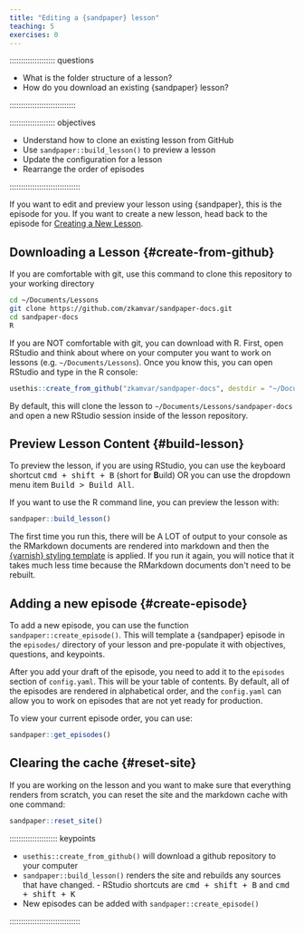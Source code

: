 ```yaml
---
title: "Editing a {sandpaper} lesson"
teaching: 5
exercises: 0
---
```


:::::::::::::::::::: questions

 - What is the folder structure of a lesson?
 - How do you download an existing {sandpaper} lesson?
 
:::::::::::::::::::::::::::::

:::::::::::::::::::: objectives

 - Understand how to clone an existing lesson from GitHub
 - Use `sandpaper::build_lesson()` to preview a lesson
 - Update the configuration for a lesson
 - Rearrange the order of episodes

:::::::::::::::::::::::::::::::


If you want to edit and preview your lesson using {sandpaper}, this is the
episode for you. If you want to create a new lesson, head back to the episode
for [Creating a New Lesson](introduction.html).

## Downloading a Lesson {#create-from-github}

If you are comfortable with git, use this command to clone this repository to
your working directory

```bash
cd ~/Documents/Lessons
git clone https://github.com/zkamvar/sandpaper-docs.git
cd sandpaper-docs
R
```

If you are NOT comfortable with git, you can download with R. First, open 
RStudio and think about where on your computer you want to work on lessons
(e.g. `~/Documents/Lessons`). Once you know this, you can open RStudio and type
in the R console:

```r
usethis::create_from_github("zkamvar/sandpaper-docs", destdir = "~/Documents/Lessons")
```

By default, this will clone the lesson to `~/Documents/Lessons/sandpaper-docs`
and open a new RStudio session inside of the lesson repository.

## Preview Lesson Content {#build-lesson}

To preview the lesson, if you are using RStudio, you can use the keyboard
shortcut <kbd>cmd + shift + B</kbd> (short for **B**uild) OR you can use the
dropdown menu item <kbd>Build > Build All</kbd>. 

If you want to use the R command line, you can preview the lesson with:

```r
sandpaper::build_lesson()
```

The first time you run this, there will be A LOT of output to your console as
the RMarkdown documents are rendered into markdown and then the 
[{varnish} styling template](template.html) is applied. If you run it again, you
will notice that it takes much less time because the RMarkdown documents don't
need to be rebuilt. 


## Adding a new episode {#create-episode}

To add a new episode, you can use the function `sandpaper::create_episode()`.
This will template a {sandpaper} episode in the `episodes/` directory of your
lesson and pre-populate it with objectives, questions, and keypoints. 

After you add your draft of the episode, you need to add it to the `episodes`
section of `config.yaml`. This will be your table of contents. By default, all
of the episodes are rendered in alphabetical order, and the `config.yaml` can
allow you to work on episodes that are not yet ready for production. 

To view your current episode order, you can use:

```r
sandpaper::get_episodes()
```


## Clearing the cache {#reset-site}

If you are working on the lesson and you want to make sure that everything 
renders from scratch, you can reset the site and the markdown cache with one 
command:

```r
sandpaper::reset_site()
```

::::::::::::::::::::: keypoints

 - `usethis::create_from_github()` will download a github repository to your computer
 - `sandpaper::build_lesson()` renders the site and rebuilds any sources that have changed. - RStudio shortcuts are <kbd>cmd + shift + B</kbd> and <kbd>cmd + shift + K</kbd>
 - New episodes can be added with `sandpaper::create_episode()`

:::::::::::::::::::::::::::::::

